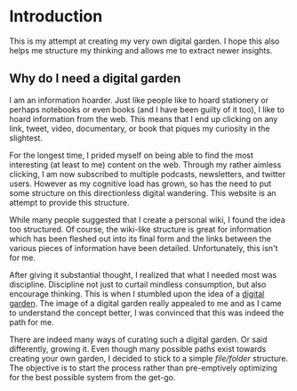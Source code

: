 # Introduction

This is my attempt at creating my very own digital garden. I hope this also helps me structure my thinking and allows me to extract newer insights.

## Why do I need a digital garden

I am an information hoarder. Just like people like to hoard stationery or perhaps notebooks or even books \(and I have been guilty of it too\), I like to hoard information from the web. This means that I end up clicking on any link, tweet, video, documentary, or book that piques my curiosity in the slightest.

For the longest time, I prided myself on being able to find the most interesting \(at least to me\) content on the web. Through my rather aimless clicking, I am now subscribed to multiple podcasts, newsletters, and twitter users. However as my cognitive load has grown, so has the need to put some structure on this directionless digital wandering. This website is an attempt to provide this structure.

While many people suggested that I create a personal wiki, I found the idea too structured. Of course, the wiki-like structure is great for information which has been fleshed out into its final form and the links between the various pieces of information have been detailed. Unfortunately, this isn't for me.

After giving it substantial thought, I realized that what I needed most was discipline. Discipline not just to curtail mindless consumption, but also encourage thinking. This is when I stumbled upon the idea of a [digital garden](https://tomcritchlow.com/2019/02/17/building-digital-garden/). The image of a digital garden really appealed to me and as I came to understand the concept better, I was convinced that this was indeed the path for me.

There are indeed many ways of curating such a digital garden. Or said differently, growing it. Even though many possible paths exist towards creating your own garden, I decided to stick to a simple _file/folder_ structure. The objective is to start the process rather than pre-emptively optimizing for the best possible system from the get-go.


